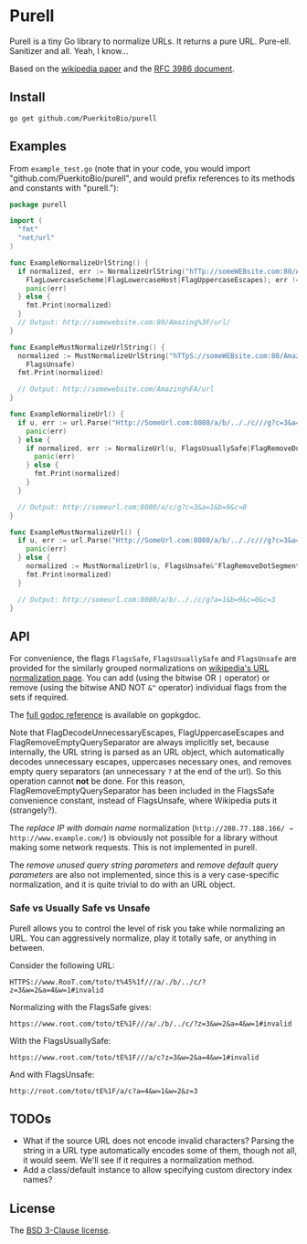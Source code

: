 # Purell

Purell is a tiny Go library to normalize URLs. It returns a pure URL. Pure-ell. Sanitizer and all. Yeah, I know...

Based on the [wikipedia paper][wiki] and the [RFC 3986 document][rfc].

## Install

`go get github.com/PuerkitoBio/purell`

## Examples

From `example_test.go` (note that in your code, you would import "github.com/PuerkitoBio/purell", and would prefix references to its methods and constants with "purell."):

```go
package purell

import (
  "fmt"
  "net/url"
)

func ExampleNormalizeUrlString() {
  if normalized, err := NormalizeUrlString("hTTp://someWEBsite.com:80/Amazing%3f/url/",
    FlagLowercaseScheme|FlagLowercaseHost|FlagUppercaseEscapes); err != nil {
    panic(err)
  } else {
    fmt.Print(normalized)
  }
  // Output: http://somewebsite.com:80/Amazing%3F/url/
}

func ExampleMustNormalizeUrlString() {
  normalized := MustNormalizeUrlString("hTTpS://someWEBsite.com:80/Amazing%fa/url/",
    FlagsUnsafe)
  fmt.Print(normalized)

  // Output: http://somewebsite.com/Amazing%FA/url
}

func ExampleNormalizeUrl() {
  if u, err := url.Parse("Http://SomeUrl.com:8080/a/b/.././c///g?c=3&a=1&b=9&c=0#target"); err != nil {
    panic(err)
  } else {
    if normalized, err := NormalizeUrl(u, FlagsUsuallySafe|FlagRemoveDuplicateSlashes|FlagRemoveFragment); err != nil {
      panic(err)
    } else {
      fmt.Print(normalized)
    }
  }

  // Output: http://someurl.com:8080/a/c/g?c=3&a=1&b=9&c=0
}

func ExampleMustNormalizeUrl() {
  if u, err := url.Parse("Http://SomeUrl.com:8080/a/b/.././c///g?c=3&a=1&b=9&c=0#target"); err != nil {
    panic(err)
  } else {
    normalized := MustNormalizeUrl(u, FlagsUnsafe&^FlagRemoveDotSegments)
    fmt.Print(normalized)
  }

  // Output: http://someurl.com:8080/a/b/.././c/g?a=1&b=9&c=0&c=3
}
```

## API

For convenience, the flags `FlagsSafe`, `FlagsUsuallySafe` and `FlagsUnsafe` are provided for the similarly grouped normalizations on [wikipedia's URL normalization page][wiki]. You can add (using the bitwise OR `|` operator) or remove (using the bitwise AND NOT `&^` operator) individual flags from the sets if required.

The [full godoc reference][godoc] is available on gopkgdoc.

Note that FlagDecodeUnnecessaryEscapes, FlagUppercaseEscapes and FlagRemoveEmptyQuerySeparator are always implicitly set, because internally, the URL string is parsed as an URL object, which automatically decodes unnecessary escapes, uppercases necessary ones, and removes empty query separators (an unnecessary `?` at the end of the url). So this operation cannot **not** be done. For this reason, FlagRemoveEmptyQuerySeparator has been included in the FlagsSafe convenience constant, instead of FlagsUnsafe, where Wikipedia puts it (strangely?).

The *replace IP with domain name* normalization (`http://208.77.188.166/ → http://www.example.com/`) is obviously not possible for a library without making some network requests. This is not implemented in purell.

The *remove unused query string parameters* and *remove default query parameters* are also not implemented, since this is a very case-specific normalization, and it is quite trivial to do with an URL object.

### Safe vs Usually Safe vs Unsafe

Purell allows you to control the level of risk you take while normalizing an URL. You can aggressively normalize, play it totally safe, or anything in between.

Consider the following URL:

`HTTPS://www.RooT.com/toto/t%45%1f///a/./b/../c/?z=3&w=2&a=4&w=1#invalid`

Normalizing with the FlagsSafe gives:

`https://www.root.com/toto/tE%1F///a/./b/../c/?z=3&w=2&a=4&w=1#invalid`

With the FlagsUsuallySafe:

`https://www.root.com/toto/tE%1F///a/c?z=3&w=2&a=4&w=1#invalid`

And with FlagsUnsafe:

`http://root.com/toto/tE%1F/a/c?a=4&w=1&w=2&z=3`

## TODOs

*    What if the source URL does not encode invalid characters? Parsing the string in a URL type automatically encodes some of them, though not all, it would seem. We'll see if it requires a normalization method.
*    Add a class/default instance to allow specifying custom directory index names?

## License

The [BSD 3-Clause license][bsd].

[bsd]: http://opensource.org/licenses/BSD-3-Clause
[wiki]: http://en.wikipedia.org/wiki/URL_normalization
[rfc]: http://tools.ietf.org/html/rfc3986#section-6
[godoc]: http://go.pkgdoc.org/github.com/puerkitobio/purell
